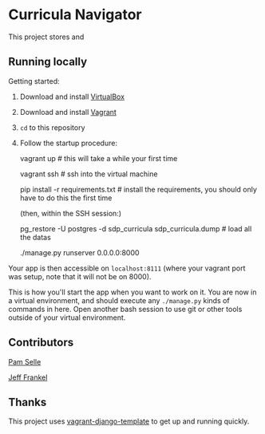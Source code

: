 # Curricula Navigator

This project stores and 

## Running locally

Getting started:

1. Download and install [VirtualBox](https://www.virtualbox.org/)
2. Download and install [Vagrant](http://www.vagrantup.com/)
3. `cd` to this repository
4. Follow the startup procedure:

	vagrant up # this will take a while your first time

    vagrant ssh # ssh into the virtual machine

    pip install -r requirements.txt # install the requirements, you should only have to do this the first time

    (then, within the SSH session:)
      
    pg_restore -U postgres -d sdp_curricula sdp_curricula.dump # load all the datas

    ./manage.py runserver 0.0.0.0:8000

Your app is then accessible on `localhost:8111` (where your vagrant port was setup, note that it will not be on 8000).

This is how you'll start the app when you want to work on it. You are now in a virtual environment, and should execute any `./manage.py` kinds of commands in here. Open another bash session to use git or other tools outside of your virtual environment.

## Contributors

[Pam Selle](http://github.com/pselle)

[Jeff Frankel](http://github.com/jfrankl)

## Thanks

This project uses [vagrant-django-template](https://github.com/torchbox/vagrant-django-template) to get up and running quickly.
